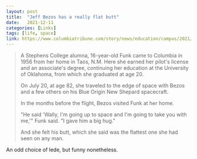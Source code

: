 ```yaml
---
layout: post
title:  "Jeff Bezos has a really flat butt"
date:   2021-12-11
categories: [Links]
tags: [life, space]
link: https://www.columbiatribune.com/story/news/education/campus/2021/12/09/who-wally-funk-oldest-woman-space-blue-origin-flight-jeff-bezos-stephens-college-missouri/8889839002/
---
```


>A Stephens College alumna, 16-year-old Funk came to Columbia in 1956 from her home in Taos, N.M. Here she earned her pilot's license and an associate's degree, continuing her education at the University of Oklahoma, from which she graduated at age 20.
>
>On July 20, at age 82, she traveled to the edge of space with Bezos and a few others on his Blue Origin New Shepard spacecraft.
>
>In the months before the flight, Bezos visited Funk at her home.
>
>"He said 'Wally, I'm going up to space and I'm going to take you with me,'" Funk said. "I gave him a big hug."
>
>And she felt his butt, which she said was the flattest one she had seen on any man.

An odd choice of lede, but funny nonetheless.
